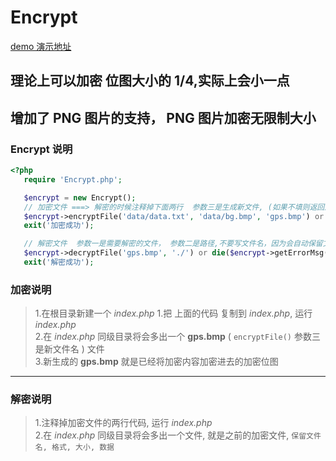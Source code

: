  Encrypt
===================================

[demo 演示地址](http://encrypt.shiguopeng.cn)

## 理论上可以加密 位图大小的 1/4,实际上会小一点
## 增加了 PNG 图片的支持， PNG 图片加密无限制大小

### Encrypt 说明
```php
<?php
   require 'Encrypt.php';

   $encrypt = new Encrypt();
   // 加密文件 ===> 解密的时候注释掉下面两行  参数三是生成新文件, (如果不填则返回加密后的数据二进制流)
   $encrypt->encryptFile('data/data.txt', 'data/bg.bmp', 'gps.bmp') or die($encrypt->getErrorMsg());
   exit('加密成功');

   // 解密文件  参数一是需要解密的文件， 参数二是路径,不要写文件名，因为会自动保留文件名(如果不填则返回加密后的数据二进制流)
   $encrypt->decryptFile('gps.bmp', './') or die($encrypt->getErrorMsg());
   exit('解密成功');
```

### 加密说明
>1.在根目录新建一个 *index.php*
>1.把 上面的代码 复制到 *index.php*, 运行 *index.php* <br />
>2.在 *index.php* 同级目录将会多出一个 **gps.bmp** ( `encryptFile()` 参数三是新文件名 ) 文件<br />
>3.新生成的 **gps.bmp** 就是已经将加密内容加密进去的加密位图<br />
---
### 解密说明
>1.注释掉加密文件的两行代码, 运行 *index.php* <br />
>2.在 *index.php* 同级目录将会多出一个文件, 就是之前的加密文件, `保留文件名, 格式, 大小, 数据`<br />